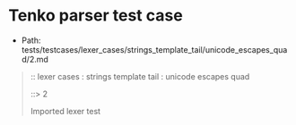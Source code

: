 # Tenko parser test case

- Path: tests/testcases/lexer_cases/strings_template_tail/unicode_escapes_quad/2.md

> :: lexer cases : strings template tail : unicode escapes quad
>
> ::> 2
>
> Imported lexer test
>
> <template tail> unicode escapes with invalid content

## FAIL

## Input

`````js
`${"-->"}\ufail`
`````

## Output

_Note: the whole output block is auto-generated. Manual changes will be overwritten!_

Below follow outputs in four parsing modes: sloppy mode, strict mode script goal, module goal, web compat mode (always sloppy).

Note that the output parts are auto-generated by the test runner to reflect actual result.

### Sloppy mode

Parsed with script goal and as if the code did not start with strict mode header.

`````
throws: Parser error!
  Template contained an illegal escape, these are only allowed in _tagged_ templates in >=ES2018

`${"-->"}\ufail`
        ^^^^^^^^------- error
`````

### Strict mode

Parsed with script goal but as if it was starting with `"use strict"` at the top.

_Output same as sloppy mode._

### Module goal

Parsed with the module goal.

_Output same as sloppy mode._

### Web compat mode

Parsed in sloppy script mode but with the web compat flag enabled.

_Output same as sloppy mode._
